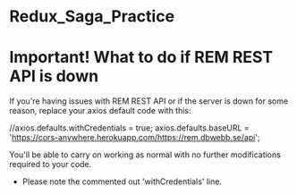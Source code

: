 # Redux_Saga_Practice

# Important! What to do if REM REST API is down
If you're having issues with REM REST API or if the server is down for some reason, replace your axios default code with this:

//axios.defaults.withCredentials = true;
axios.defaults.baseURL = 'https://cors-anywhere.herokuapp.com/https://rem.dbwebb.se/api';

You'll be able to carry on working as normal with no further modifications required to your code.

- Please note the commented out 'withCredentials' line.
